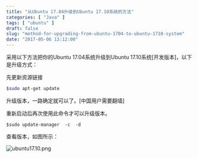 ```yaml
---
title: "从Ubuntu 17.04升级到Ubuntu 17.10系统的方法"
categories: [ "Java" ]
tags: [ "ubuntu" ]
draft: false
slug: "method-for-upgrading-from-ubuntu-1704-to-ubuntu-1710-system"
date: "2017-05-06 13:12:00"
---
```


采用以下方法把你的Ubuntu 17.04系统升级到Ubuntu 17.10系统[开发版本]，以下是升级方式：
 
先更新资源链接
```bash
$sudo apt-get update
```
升级版本，一路确定就可以了。[中国用户需要翻墙]
 
重新启动后再次使用此命令才可以升级版本。
```
$sudo update-manager  -c  -d
```
查看版本，如图所示：

![ubuntu17.10.png][1]


  [1]: https://imgs.gnux.cn/usr/uploads/2017/05/1155862573.png